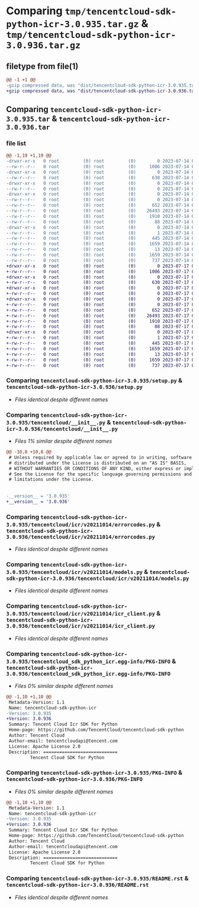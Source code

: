 # Comparing `tmp/tencentcloud-sdk-python-icr-3.0.935.tar.gz` & `tmp/tencentcloud-sdk-python-icr-3.0.936.tar.gz`

## filetype from file(1)

```diff
@@ -1 +1 @@
-gzip compressed data, was "dist/tencentcloud-sdk-python-icr-3.0.935.tar", last modified: Fri Jul 14 00:32:00 2023, max compression
+gzip compressed data, was "dist/tencentcloud-sdk-python-icr-3.0.936.tar", last modified: Mon Jul 17 00:26:24 2023, max compression
```

## Comparing `tencentcloud-sdk-python-icr-3.0.935.tar` & `tencentcloud-sdk-python-icr-3.0.936.tar`

### file list

```diff
@@ -1,19 +1,19 @@
-drwxr-xr-x   0 root         (0) root         (0)        0 2023-07-14 00:32:00.000000 tencentcloud-sdk-python-icr-3.0.935/
--rw-r--r--   0 root         (0) root         (0)     1006 2023-07-14 00:32:00.000000 tencentcloud-sdk-python-icr-3.0.935/setup.py
-drwxr-xr-x   0 root         (0) root         (0)        0 2023-07-14 00:32:00.000000 tencentcloud-sdk-python-icr-3.0.935/tencentcloud/
--rw-r--r--   0 root         (0) root         (0)      630 2023-07-14 00:32:00.000000 tencentcloud-sdk-python-icr-3.0.935/tencentcloud/__init__.py
-drwxr-xr-x   0 root         (0) root         (0)        0 2023-07-14 00:32:00.000000 tencentcloud-sdk-python-icr-3.0.935/tencentcloud/icr/
--rw-r--r--   0 root         (0) root         (0)        0 2023-07-14 00:32:00.000000 tencentcloud-sdk-python-icr-3.0.935/tencentcloud/icr/__init__.py
-drwxr-xr-x   0 root         (0) root         (0)        0 2023-07-14 00:32:00.000000 tencentcloud-sdk-python-icr-3.0.935/tencentcloud/icr/v20211014/
--rw-r--r--   0 root         (0) root         (0)        0 2023-07-14 00:32:00.000000 tencentcloud-sdk-python-icr-3.0.935/tencentcloud/icr/v20211014/__init__.py
--rw-r--r--   0 root         (0) root         (0)      652 2023-07-14 00:32:00.000000 tencentcloud-sdk-python-icr-3.0.935/tencentcloud/icr/v20211014/errorcodes.py
--rw-r--r--   0 root         (0) root         (0)    26493 2023-07-14 00:32:00.000000 tencentcloud-sdk-python-icr-3.0.935/tencentcloud/icr/v20211014/models.py
--rw-r--r--   0 root         (0) root         (0)     1910 2023-07-14 00:32:00.000000 tencentcloud-sdk-python-icr-3.0.935/tencentcloud/icr/v20211014/icr_client.py
--rw-r--r--   0 root         (0) root         (0)       88 2023-07-14 00:32:00.000000 tencentcloud-sdk-python-icr-3.0.935/setup.cfg
-drwxr-xr-x   0 root         (0) root         (0)        0 2023-07-14 00:32:00.000000 tencentcloud-sdk-python-icr-3.0.935/tencentcloud_sdk_python_icr.egg-info/
--rw-r--r--   0 root         (0) root         (0)        1 2023-07-14 00:32:00.000000 tencentcloud-sdk-python-icr-3.0.935/tencentcloud_sdk_python_icr.egg-info/dependency_links.txt
--rw-r--r--   0 root         (0) root         (0)      445 2023-07-14 00:32:00.000000 tencentcloud-sdk-python-icr-3.0.935/tencentcloud_sdk_python_icr.egg-info/SOURCES.txt
--rw-r--r--   0 root         (0) root         (0)     1659 2023-07-14 00:32:00.000000 tencentcloud-sdk-python-icr-3.0.935/tencentcloud_sdk_python_icr.egg-info/PKG-INFO
--rw-r--r--   0 root         (0) root         (0)       13 2023-07-14 00:32:00.000000 tencentcloud-sdk-python-icr-3.0.935/tencentcloud_sdk_python_icr.egg-info/top_level.txt
--rw-r--r--   0 root         (0) root         (0)     1659 2023-07-14 00:32:00.000000 tencentcloud-sdk-python-icr-3.0.935/PKG-INFO
--rw-r--r--   0 root         (0) root         (0)      737 2023-07-14 00:32:00.000000 tencentcloud-sdk-python-icr-3.0.935/README.rst
+drwxr-xr-x   0 root         (0) root         (0)        0 2023-07-17 00:26:24.000000 tencentcloud-sdk-python-icr-3.0.936/
+-rw-r--r--   0 root         (0) root         (0)     1006 2023-07-17 00:26:24.000000 tencentcloud-sdk-python-icr-3.0.936/setup.py
+drwxr-xr-x   0 root         (0) root         (0)        0 2023-07-17 00:26:24.000000 tencentcloud-sdk-python-icr-3.0.936/tencentcloud/
+-rw-r--r--   0 root         (0) root         (0)      630 2023-07-17 00:26:24.000000 tencentcloud-sdk-python-icr-3.0.936/tencentcloud/__init__.py
+drwxr-xr-x   0 root         (0) root         (0)        0 2023-07-17 00:26:24.000000 tencentcloud-sdk-python-icr-3.0.936/tencentcloud/icr/
+-rw-r--r--   0 root         (0) root         (0)        0 2023-07-17 00:26:24.000000 tencentcloud-sdk-python-icr-3.0.936/tencentcloud/icr/__init__.py
+drwxr-xr-x   0 root         (0) root         (0)        0 2023-07-17 00:26:24.000000 tencentcloud-sdk-python-icr-3.0.936/tencentcloud/icr/v20211014/
+-rw-r--r--   0 root         (0) root         (0)        0 2023-07-17 00:26:24.000000 tencentcloud-sdk-python-icr-3.0.936/tencentcloud/icr/v20211014/__init__.py
+-rw-r--r--   0 root         (0) root         (0)      652 2023-07-17 00:26:24.000000 tencentcloud-sdk-python-icr-3.0.936/tencentcloud/icr/v20211014/errorcodes.py
+-rw-r--r--   0 root         (0) root         (0)    26493 2023-07-17 00:26:24.000000 tencentcloud-sdk-python-icr-3.0.936/tencentcloud/icr/v20211014/models.py
+-rw-r--r--   0 root         (0) root         (0)     1910 2023-07-17 00:26:24.000000 tencentcloud-sdk-python-icr-3.0.936/tencentcloud/icr/v20211014/icr_client.py
+-rw-r--r--   0 root         (0) root         (0)       88 2023-07-17 00:26:24.000000 tencentcloud-sdk-python-icr-3.0.936/setup.cfg
+drwxr-xr-x   0 root         (0) root         (0)        0 2023-07-17 00:26:24.000000 tencentcloud-sdk-python-icr-3.0.936/tencentcloud_sdk_python_icr.egg-info/
+-rw-r--r--   0 root         (0) root         (0)        1 2023-07-17 00:26:24.000000 tencentcloud-sdk-python-icr-3.0.936/tencentcloud_sdk_python_icr.egg-info/dependency_links.txt
+-rw-r--r--   0 root         (0) root         (0)      445 2023-07-17 00:26:24.000000 tencentcloud-sdk-python-icr-3.0.936/tencentcloud_sdk_python_icr.egg-info/SOURCES.txt
+-rw-r--r--   0 root         (0) root         (0)     1659 2023-07-17 00:26:24.000000 tencentcloud-sdk-python-icr-3.0.936/tencentcloud_sdk_python_icr.egg-info/PKG-INFO
+-rw-r--r--   0 root         (0) root         (0)       13 2023-07-17 00:26:24.000000 tencentcloud-sdk-python-icr-3.0.936/tencentcloud_sdk_python_icr.egg-info/top_level.txt
+-rw-r--r--   0 root         (0) root         (0)     1659 2023-07-17 00:26:24.000000 tencentcloud-sdk-python-icr-3.0.936/PKG-INFO
+-rw-r--r--   0 root         (0) root         (0)      737 2023-07-17 00:26:24.000000 tencentcloud-sdk-python-icr-3.0.936/README.rst
```

### Comparing `tencentcloud-sdk-python-icr-3.0.935/setup.py` & `tencentcloud-sdk-python-icr-3.0.936/setup.py`

 * *Files identical despite different names*

### Comparing `tencentcloud-sdk-python-icr-3.0.935/tencentcloud/__init__.py` & `tencentcloud-sdk-python-icr-3.0.936/tencentcloud/__init__.py`

 * *Files 1% similar despite different names*

```diff
@@ -10,8 +10,8 @@
 # Unless required by applicable law or agreed to in writing, software
 # distributed under the License is distributed on an "AS IS" BASIS,
 # WITHOUT WARRANTIES OR CONDITIONS OF ANY KIND, either express or implied.
 # See the License for the specific language governing permissions and
 # limitations under the License.
 
 
-__version__ = '3.0.935'
+__version__ = '3.0.936'
```

### Comparing `tencentcloud-sdk-python-icr-3.0.935/tencentcloud/icr/v20211014/errorcodes.py` & `tencentcloud-sdk-python-icr-3.0.936/tencentcloud/icr/v20211014/errorcodes.py`

 * *Files identical despite different names*

### Comparing `tencentcloud-sdk-python-icr-3.0.935/tencentcloud/icr/v20211014/models.py` & `tencentcloud-sdk-python-icr-3.0.936/tencentcloud/icr/v20211014/models.py`

 * *Files identical despite different names*

### Comparing `tencentcloud-sdk-python-icr-3.0.935/tencentcloud/icr/v20211014/icr_client.py` & `tencentcloud-sdk-python-icr-3.0.936/tencentcloud/icr/v20211014/icr_client.py`

 * *Files identical despite different names*

### Comparing `tencentcloud-sdk-python-icr-3.0.935/tencentcloud_sdk_python_icr.egg-info/PKG-INFO` & `tencentcloud-sdk-python-icr-3.0.936/tencentcloud_sdk_python_icr.egg-info/PKG-INFO`

 * *Files 0% similar despite different names*

```diff
@@ -1,10 +1,10 @@
 Metadata-Version: 1.1
 Name: tencentcloud-sdk-python-icr
-Version: 3.0.935
+Version: 3.0.936
 Summary: Tencent Cloud Icr SDK for Python
 Home-page: https://github.com/TencentCloud/tencentcloud-sdk-python
 Author: Tencent Cloud
 Author-email: tencentcloudapi@tencent.com
 License: Apache License 2.0
 Description: ============================
         Tencent Cloud SDK for Python
```

### Comparing `tencentcloud-sdk-python-icr-3.0.935/PKG-INFO` & `tencentcloud-sdk-python-icr-3.0.936/PKG-INFO`

 * *Files 0% similar despite different names*

```diff
@@ -1,10 +1,10 @@
 Metadata-Version: 1.1
 Name: tencentcloud-sdk-python-icr
-Version: 3.0.935
+Version: 3.0.936
 Summary: Tencent Cloud Icr SDK for Python
 Home-page: https://github.com/TencentCloud/tencentcloud-sdk-python
 Author: Tencent Cloud
 Author-email: tencentcloudapi@tencent.com
 License: Apache License 2.0
 Description: ============================
         Tencent Cloud SDK for Python
```

### Comparing `tencentcloud-sdk-python-icr-3.0.935/README.rst` & `tencentcloud-sdk-python-icr-3.0.936/README.rst`

 * *Files identical despite different names*

